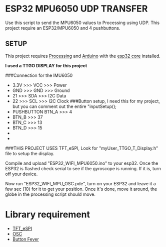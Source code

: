 # ESP32 MPU6050 UDP TRANSFER
Use this script to send the MPU6050 values to Processing using UDP. 
This project require an ESP32/MPU6050 and 4 pushbuttons.

## SETUP

This project requires [Processing](https://processing.org/) and [Arduino](https://arduino.cc) with the [esp32 core](https://github.com/espressif/arduino-esp32) installed.

**I used a TTGO DISPLAY for this project**
  
###Connection for the IMU6050
 
 * 3.3V  >>>    VCC     >>>      Power
 * GND   >>>    GND     >>>      Ground
 * 21    >>>    SDA     >>>      I2C Data
 * 22    >>>    SCL     >>>      I2C Clock
###Button setup, I need this for my project, but you can comment out the entire "inputSetup();
 * PUSHBUTTON BTN_A >>>    4
 * BTN_B >>>    37
 * BTN_C >>>    13
 * BTN_D >>>    15
 *
 *

###THIS PROJECT USES TFT_eSPI, Look for "myUser_TTGO_T_Display.h" file to setup the display.

Compile and upload "ESP32_WIFI_MPU6050.ino" to your esp32. Once the ESP32 is flashed check serial to see if the gyroscope is running. If it is, turn off your device.

Now run "ESP32_WIFI_MPU_OSC.pde", turn on your ESP32 and leave it a few sec (10) for it to get your position. Once it's done, move it around, the globe in the processing script should move.

# Library requirement

* [TFT_eSPI](https://github.com/Bodmer/TFT_eSPI )
* [OSC](https://github.com/CNMAT/OSC)
* [Button Fever](https://github.com/mickey9801/ButtonFever)
